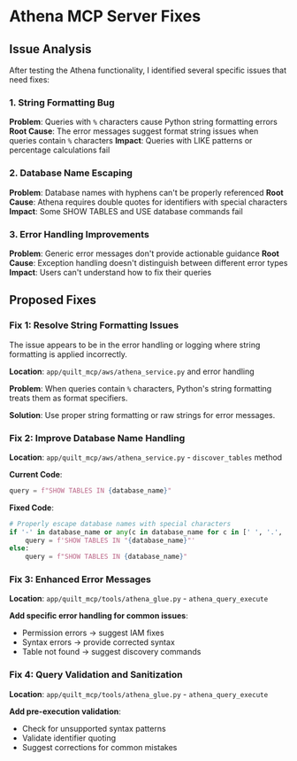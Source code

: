 # Athena MCP Server Fixes

## Issue Analysis

After testing the Athena functionality, I identified several specific issues that need fixes:

### 1. String Formatting Bug
**Problem**: Queries with `%` characters cause Python string formatting errors
**Root Cause**: The error messages suggest format string issues when queries contain `%` characters
**Impact**: Queries with LIKE patterns or percentage calculations fail

### 2. Database Name Escaping
**Problem**: Database names with hyphens can't be properly referenced
**Root Cause**: Athena requires double quotes for identifiers with special characters
**Impact**: Some SHOW TABLES and USE database commands fail

### 3. Error Handling Improvements
**Problem**: Generic error messages don't provide actionable guidance
**Root Cause**: Exception handling doesn't distinguish between different error types
**Impact**: Users can't understand how to fix their queries

## Proposed Fixes

### Fix 1: Resolve String Formatting Issues

The issue appears to be in the error handling or logging where string formatting is applied incorrectly.

**Location**: `app/quilt_mcp/aws/athena_service.py` and error handling

**Problem**: When queries contain `%` characters, Python's string formatting treats them as format specifiers.

**Solution**: Use proper string formatting or raw strings for error messages.

### Fix 2: Improve Database Name Handling

**Location**: `app/quilt_mcp/aws/athena_service.py` - `discover_tables` method

**Current Code**:
```python
query = f"SHOW TABLES IN {database_name}"
```

**Fixed Code**:
```python
# Properly escape database names with special characters
if '-' in database_name or any(c in database_name for c in [' ', '.', '@']):
    query = f'SHOW TABLES IN "{database_name}"'
else:
    query = f"SHOW TABLES IN {database_name}"
```

### Fix 3: Enhanced Error Messages

**Location**: `app/quilt_mcp/tools/athena_glue.py` - `athena_query_execute`

**Add specific error handling for common issues**:
- Permission errors → suggest IAM fixes
- Syntax errors → provide corrected syntax
- Table not found → suggest discovery commands

### Fix 4: Query Validation and Sanitization

**Location**: `app/quilt_mcp/tools/athena_glue.py` - `athena_query_execute`

**Add pre-execution validation**:
- Check for unsupported syntax patterns
- Validate identifier quoting
- Suggest corrections for common mistakes
